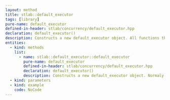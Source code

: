 ```yaml
---
layout: method
title: stlab::default_executor
tags: [library]
pure-name: default_executor
defined-in-header: stlab/concurrency/default_executor.hpp 
declaration: default_executor()
description: Constructs a new default_executor object. All functions that are passed to an instance of this class are executed on the system's thread pool.
entities:
  - kind: methods
    list:
      - name: stlab::default_executor::default_executor
        pure-name: default_executor
        defined-in-header: stlab/concurrency/default_executor.hpp 
        declaration: default_executor()
        description: Constructs a new default_executor object. Normaly all instances of this class refer to the same systems thread pool. In case that the operting system does not provide a thread pool, these instances refer to the same custom thread pool.
  - kind: parameters
  - kind: example
    code: NoCode
---
```


